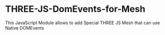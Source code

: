 # THREE-JS-DomEvents-for-Mesh
This JavaScript Module allows to add Special THREE JS Mesh that can use Native DOMEvents
